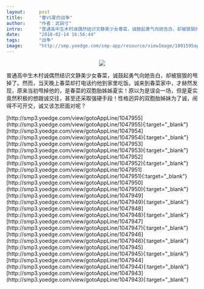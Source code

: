 ```yaml
---
layout:     post
title:      "春VS夏的战争"
author:     "作者：武田寸"
intro:      "普通高中生木村诚偶然结识文静美少女春菜，诚鼓起勇气向她告白，却被狠狠的甩掉了。然而，当天晚上春菜却打电话约他到家里吃饭。诚来到春菜家中，才赫然发现，原来当初甩掉他的，是春菜的双胞胎姊姊夏实！原以为是误会一场，但是夏实竟然积极的想跟诚交往，甚至还采取强硬手段！性格迥异的双胞胎姊妹为了诚，闹得不可开交，诚又该怎麽面对呢？"
date:       "2018-02-14 16:56:44"
tags:       "战争"
image:      "http://smp.yoedge.com/smp-app/resource/viewImage/1001595appline.png"
---
```

<div style="text-align: center">
<p><img src="http://smp.yoedge.com/smp-app/resource/viewImage/1001595appline.png"/></p>
</div>
<p class="post-meta">
<span>普通高中生木村诚偶然结识文静美少女春菜，诚鼓起勇气向她告白，却被狠狠的甩掉了。然而，当天晚上春菜却打电话约他到家里吃饭。诚来到春菜家中，才赫然发现，原来当初甩掉他的，是春菜的双胞胎姊姊夏实！原以为是误会一场，但是夏实竟然积极的想跟诚交往，甚至还采取强硬手段！性格迥异的双胞胎姊妹为了诚，闹得不可开交，诚又该怎麽面对呢？</span>
</p>
[http://smp3.yoedge.com/view/gotoAppLine/1047955](http://smp3.yoedge.com/view/gotoAppLine/1047955){:target="_blank"}
[http://smp3.yoedge.com/view/gotoAppLine/1047954](http://smp3.yoedge.com/view/gotoAppLine/1047954){:target="_blank"}
[http://smp3.yoedge.com/view/gotoAppLine/1047953](http://smp3.yoedge.com/view/gotoAppLine/1047953){:target="_blank"}
[http://smp3.yoedge.com/view/gotoAppLine/1047952](http://smp3.yoedge.com/view/gotoAppLine/1047952){:target="_blank"}
[http://smp3.yoedge.com/view/gotoAppLine/1047951](http://smp3.yoedge.com/view/gotoAppLine/1047951){:target="_blank"}
[http://smp3.yoedge.com/view/gotoAppLine/1047950](http://smp3.yoedge.com/view/gotoAppLine/1047950){:target="_blank"}
[http://smp3.yoedge.com/view/gotoAppLine/1047949](http://smp3.yoedge.com/view/gotoAppLine/1047949){:target="_blank"}
[http://smp3.yoedge.com/view/gotoAppLine/1047948](http://smp3.yoedge.com/view/gotoAppLine/1047948){:target="_blank"}
[http://smp3.yoedge.com/view/gotoAppLine/1047947](http://smp3.yoedge.com/view/gotoAppLine/1047947){:target="_blank"}
[http://smp3.yoedge.com/view/gotoAppLine/1047946](http://smp3.yoedge.com/view/gotoAppLine/1047946){:target="_blank"}
[http://smp3.yoedge.com/view/gotoAppLine/1047945](http://smp3.yoedge.com/view/gotoAppLine/1047945){:target="_blank"}
[http://smp3.yoedge.com/view/gotoAppLine/1047944](http://smp3.yoedge.com/view/gotoAppLine/1047944){:target="_blank"}
[http://smp3.yoedge.com/view/gotoAppLine/1047943](http://smp3.yoedge.com/view/gotoAppLine/1047943){:target="_blank"}


